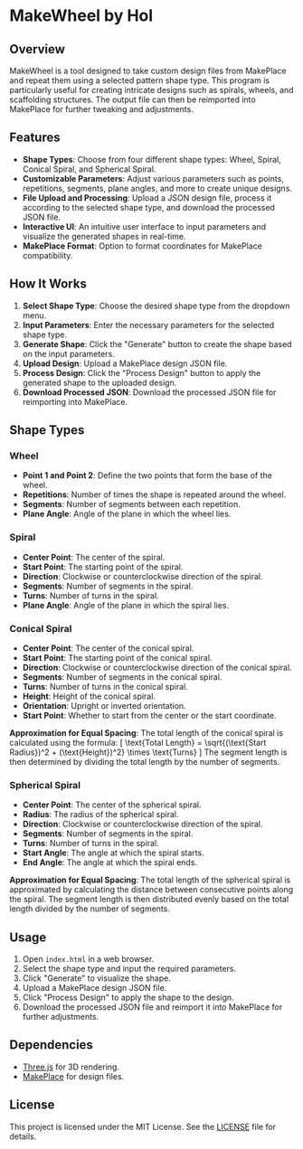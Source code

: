 # MakeWheel by Hol

## Overview

MakeWheel is a tool designed to take custom design files from MakePlace and repeat them using a selected pattern shape type. This program is particularly useful for creating intricate designs such as spirals, wheels, and scaffolding structures. The output file can then be reimported into MakePlace for further tweaking and adjustments.

## Features

- **Shape Types**: Choose from four different shape types: Wheel, Spiral, Conical Spiral, and Spherical Spiral.
- **Customizable Parameters**: Adjust various parameters such as points, repetitions, segments, plane angles, and more to create unique designs.
- **File Upload and Processing**: Upload a JSON design file, process it according to the selected shape type, and download the processed JSON file.
- **Interactive UI**: An intuitive user interface to input parameters and visualize the generated shapes in real-time.
- **MakePlace Format**: Option to format coordinates for MakePlace compatibility.

## How It Works

1. **Select Shape Type**: Choose the desired shape type from the dropdown menu.
2. **Input Parameters**: Enter the necessary parameters for the selected shape type.
3. **Generate Shape**: Click the "Generate" button to create the shape based on the input parameters.
4. **Upload Design**: Upload a MakePlace design JSON file.
5. **Process Design**: Click the "Process Design" button to apply the generated shape to the uploaded design.
6. **Download Processed JSON**: Download the processed JSON file for reimporting into MakePlace.

## Shape Types

### Wheel

- **Point 1 and Point 2**: Define the two points that form the base of the wheel.
- **Repetitions**: Number of times the shape is repeated around the wheel.
- **Segments**: Number of segments between each repetition.
- **Plane Angle**: Angle of the plane in which the wheel lies.

### Spiral

- **Center Point**: The center of the spiral.
- **Start Point**: The starting point of the spiral.
- **Direction**: Clockwise or counterclockwise direction of the spiral.
- **Segments**: Number of segments in the spiral.
- **Turns**: Number of turns in the spiral.
- **Plane Angle**: Angle of the plane in which the spiral lies.

### Conical Spiral

- **Center Point**: The center of the conical spiral.
- **Start Point**: The starting point of the conical spiral.
- **Direction**: Clockwise or counterclockwise direction of the conical spiral.
- **Segments**: Number of segments in the conical spiral.
- **Turns**: Number of turns in the conical spiral.
- **Height**: Height of the conical spiral.
- **Orientation**: Upright or inverted orientation.
- **Start Point**: Whether to start from the center or the start coordinate.

**Approximation for Equal Spacing**: The total length of the conical spiral is calculated using the formula:
\[ \text{Total Length} = \sqrt{(\text{Start Radius})^2 + (\text{Height})^2} \times \text{Turns} \]
The segment length is then determined by dividing the total length by the number of segments.

### Spherical Spiral

- **Center Point**: The center of the spherical spiral.
- **Radius**: The radius of the spherical spiral.
- **Direction**: Clockwise or counterclockwise direction of the spiral.
- **Segments**: Number of segments in the spiral.
- **Turns**: Number of turns in the spiral.
- **Start Angle**: The angle at which the spiral starts.
- **End Angle**: The angle at which the spiral ends.

**Approximation for Equal Spacing**: The total length of the spherical spiral is approximated by calculating the distance between consecutive points along the spiral. The segment length is then distributed evenly based on the total length divided by the number of segments.

## Usage

1. Open `index.html` in a web browser.
2. Select the shape type and input the required parameters.
3. Click "Generate" to visualize the shape.
4. Upload a MakePlace design JSON file.
5. Click "Process Design" to apply the shape to the design.
6. Download the processed JSON file and reimport it into MakePlace for further adjustments.

## Dependencies

- [Three.js](https://threejs.org/) for 3D rendering.
- [MakePlace](https://makeplace.app/) for design files.

## License

This project is licensed under the MIT License. See the [LICENSE](LICENSE) file for details.
